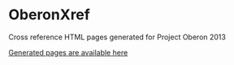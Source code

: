 # OberonXref
Cross reference HTML pages generated for Project Oberon 2013

[Generated pages are available here](https://schierlm.github.io/OberonXref/ProjectOberon2013)
